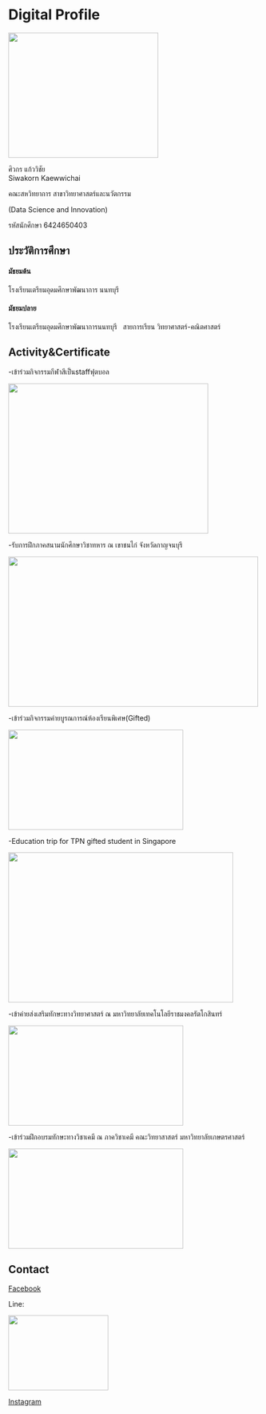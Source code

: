 # Digital Profile
<img src="https://cdn.discordapp.com/attachments/876483139814432808/914501791448723466/32852841_1761107340650795_1374440820924481536_n.png" width="300" height="250">

ศิวกร แก้ววิชัย&nbsp;&nbsp;&nbsp;&nbsp;&nbsp;&nbsp;&nbsp;&nbsp;&nbsp;&nbsp;&nbsp;&nbsp;&nbsp;&nbsp;&nbsp;&nbsp;&nbsp;&nbsp;&nbsp;&nbsp;&nbsp;&nbsp;&nbsp;&nbsp;&nbsp;&nbsp;&nbsp;&nbsp;&nbsp;&nbsp;&nbsp;&nbsp;&nbsp;&nbsp;&nbsp;&nbsp;&nbsp;&nbsp;&nbsp;&nbsp;&nbsp;&nbsp;&nbsp;&nbsp;&nbsp;&nbsp;&nbsp;&nbsp;&nbsp;&nbsp;&nbsp;&nbsp;&nbsp;&nbsp;&nbsp;&nbsp;&nbsp;&nbsp;&nbsp;&nbsp;&nbsp;&nbsp;&nbsp;&nbsp;&nbsp;&nbsp;&nbsp;&nbsp;&nbsp;&nbsp;&nbsp;&nbsp;&nbsp;&nbsp;&nbsp;&nbsp;&nbsp;&nbsp;&nbsp;&nbsp;&nbsp;&nbsp;&nbsp;&nbsp;&nbsp;&nbsp;&nbsp;&nbsp;&nbsp;&nbsp;&nbsp;&nbsp;&nbsp;&nbsp;&nbsp;&nbsp;&nbsp;&nbsp; Siwakorn Kaewwichai

คณะสหวิทยาการ สาขาวิทยาศาสตร์และนวัตกรรม

(Data Science and Innovation)

รหัสนักศึกษา 6424650403&nbsp;&nbsp;&nbsp;&nbsp;&nbsp;&nbsp;&nbsp;&nbsp;&nbsp;&nbsp;&nbsp;&nbsp;&nbsp;&nbsp;&nbsp;&nbsp;&nbsp;&nbsp;&nbsp;&nbsp;&nbsp;&nbsp;&nbsp;&nbsp;&nbsp;&nbsp;&nbsp;&nbsp;&nbsp;&nbsp;&nbsp;&nbsp;&nbsp;&nbsp;&nbsp;&nbsp;&nbsp;&nbsp;&nbsp;&nbsp;&nbsp;&nbsp;&nbsp;&nbsp;&nbsp;&nbsp;&nbsp;&nbsp;&nbsp;&nbsp;&nbsp;&nbsp;&nbsp;&nbsp;&nbsp;&nbsp;&nbsp;&nbsp;&nbsp;&nbsp;&nbsp;&nbsp;&nbsp;&nbsp;&nbsp;&nbsp;&nbsp;&nbsp;&nbsp;&nbsp;&nbsp;&nbsp;&nbsp;&nbsp;&nbsp;&nbsp;&nbsp;
## ประวัติการศึกษา
#### มัธยมต้น

โรงเรียนเตรียมอุดมศึกษาพัฒนาการ นนทบุรี

#### มัธยมปลาย

โรงเรียนเตรียมอุดมศึกษาพัฒนาการนนทบุรี&nbsp;&nbsp; สายการเรียน วิทยาศาสตร์-คณิตศาสตร์

## Activity&Certificate
-เข้าร่วมกิจกรรมกีฬาสีเป็นstaffฟุตบอล

<img src="https://cdn.discordapp.com/attachments/794121381624676363/914576420301316166/259692929_907014489947867_494713879651127783_n.png" width="400" height="300">

-รับการฝึกภาคสนามนักศึกษาวิชาทหาร ณ เขาชนไก่ จังหวัดกาญจนบุรี

<img src="https://cdn.discordapp.com/attachments/794121381624676363/914576972468854834/258230187_500760397661393_1071504143400581016_n.png" width="500" height="300">

-เข้าร่วมกิจกรรมค่ายบูรณการณ์ห้องเรียนพิเศษ(Gifted)

<img src="https://cdn.discordapp.com/attachments/794121381624676363/914577659676217404/259122492_1024427328414561_9193929023679188619_n.png" width="350" height="200">

-Education trip for TPN gifted student in Singapore

<img src="https://cdn.discordapp.com/attachments/794121381624676363/914577991340793866/260488981_652725472569490_4345137781721319632_n.png" width="450" height="300">

-เข้าค่ายส่งเสริมทักษะทางวิทยาศาสตร์ ณ มหาวิทยาลัยเทคโนโลยีราชมงคลรัตโกสินทร์

<img src="https://cdn.discordapp.com/attachments/794121381624676363/914578461627150346/259490983_410048240825714_4719597527214833128_n.png" width="350" height="200">

-เข้าร่วมฝึกอบรมทักษะทางวิชาเคมี ณ ภาควิชาเคมี คณะวิทยาสาสตร์ มหาวิทยาลัยเกษตรศาสตร์

<img src="https://media.discordapp.net/attachments/794121381624676363/914578496569876531/259702075_1237500823404532_6321393499953988095_n.png" width="350" height="200">


## Contact

[Facebook](https://www.facebook.com/siwakorn.kaewwichai/) 

Line:

<img src="https://cdn.discordapp.com/attachments/794121381624676363/914580101016993832/260758136_3217536355199298_4850054717846598937_n.png" width="200" height="150">

[Instagram](https://instagram.com/_punnnnnnnnnn?utm_medium=copy_link) 
